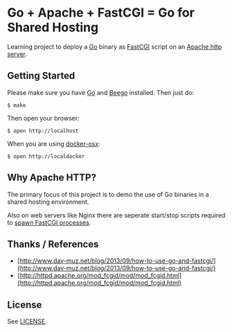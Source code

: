 # Go + Apache + FastCGI = Go for Shared Hosting

Learning project to deploy a [Go](http://go-lang.org) binary as [FastCGI](http://www.fastcgi.com) script on an [Apache http server](http://httpd.apache.org).

## Getting Started

Please make sure you have [Go](http://go-lang.org) and [Beego](http://beego.me) installed. Then just do:

    $ make

Then open your browser:

    $ open http://localhost

When you are using [docker-osx](https://github.com/noplay/docker-osx):

    $ open http://localdocker

## Why Apache HTTP?

The primary focus of this project is to demo the use of Go binaries in a shared hosting environment.

Also on web servers like Nginx there are seperate start/stop scripts required to [spawn FastCGI processes](http://wiki.nginx.org/FcgiExample#Spawning_a_FastCGI_Process).

## Thanks / References

 * [http://www.dav-muz.net/blog/2013/09/how-to-use-go-and-fastcgi/](http://www.dav-muz.net/blog/2013/09/how-to-use-go-and-fastcgi/)
 * [http://httpd.apache.org/mod_fcgid/mod/mod_fcgid.html](http://httpd.apache.org/mod_fcgid/mod/mod_fcgid.html)

## License

See [LICENSE](LICENSE).
